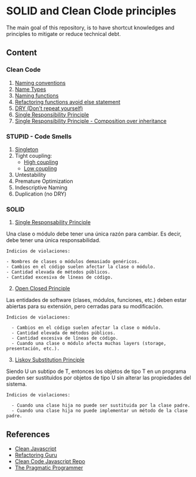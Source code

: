 # SOLID and Clean Clode principles

The main goal of this repository, is to have shortcut knowledges and principles to mitigate or reduce
technical debt.

## Content

### Clean Code

1. [Naming conventions](./src/clean-code/01-names.ts)
2. [Name Types](./src/clean-code/02-name-types.ts)
3. [Naming functions](./src/clean-code/03-functions.ts)
4. [Refactoring functions avoid else statement](./src/clean-code/04-refactoring-functions-avoid-else.ts)
5. [DRY (Don't repeat yourself)](./src/clean-code/05-dry.ts)
6. [Single Responsibility Principle](./src/clean-code/06-classes-c.ts)
7. [Single Responsibility Principle - Composition over
   inheritance](./src/clean-code/07-single-responsability-principle.ts)

### STUPID - Code Smells

  1. [Singleton](./src/code-smells/01-singleton.js)
  2. Tight coupling:
      - [High coupling](./src/code-smells/02-high-coupling.ts)
      - [Low coupling](./src/code-smells/02-low-coupling.ts)
  3. Untestability
  4. Premature Optimization
  5. Indescriptive Naming
  6. Duplication (no DRY)

### SOLID

  1. [Single Responsability Principle](./src/solid/01-single-responsability-principle.ts)

  Una clase o módulo debe tener una única razón para cambiar. Es decir, debe tener una
  única responsabilidad.

    Indicios de violaciones:

    - Nombres de clases o módulos demasiado genéricos.
    - Cambios en el código suelen afectar la clase o módulo.
    - Cantidad elevada de métodos públicos.
    - Cantidad excesiva de líneas de código.

  2. [Open Closed Principle](./src/solid/02-open-closed-principle-a.ts)

  Las entidades de software (clases, módulos, funciones, etc.) deben estar abiertas para
  su extensión, pero cerradas para su modificación.

    Indicios de violaciones:

      - Cambios en el código suelen afectar la clase o módulo.
      - Cantidad elevada de métodos públicos.
      - Cantidad excesiva de líneas de código.
      - Cuando una clase o módulo afecta muchas layers (storage, presentación, etc.).

  3. [Liskov Substitution Principle](./src/solid/03-liskov-substitution-a.ts)

  Siendo U un subtipo de T, entonces los objetos de tipo T en un programa pueden ser
  sustituidos por objetos de tipo U sin alterar las propiedades del sistema.

    Indicios de violaciones:

      - Cuando una clase hija no puede ser sustituida por la clase padre.
      - Cuando una clase hija no puede implementar un método de la clase padre.

## References
- [Clean Javascript](https://cleanjavascript.es/)
- [Refactoring Guru](https://refactoring.guru/)
- [Clean Code Javascript Repo](https://github.com/ryanmcdermott/clean-code-javascript)
- [The Pragmatic Programmer](https://github.com/HugoMatilla/The-Pragmatic-Programmer)